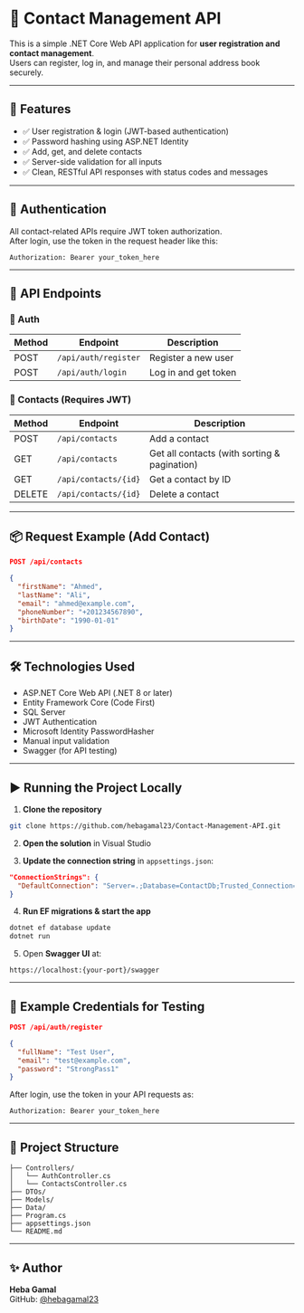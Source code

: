 # 📇 Contact Management API

This is a simple .NET Core Web API application for **user registration and contact management**.  
Users can register, log in, and manage their personal address book securely.

---

## 🚀 Features

- ✅ User registration & login (JWT-based authentication)
- ✅ Password hashing using ASP.NET Identity
- ✅ Add, get, and delete contacts
- ✅ Server-side validation for all inputs
- ✅ Clean, RESTful API responses with status codes and messages

---

## 🔐 Authentication

All contact-related APIs require JWT token authorization.  
After login, use the token in the request header like this:

```
Authorization: Bearer your_token_here
```

---

## 📁 API Endpoints

### 🔑 Auth

| Method | Endpoint              | Description          |
|--------|-----------------------|----------------------|
| POST   | `/api/auth/register`  | Register a new user  |
| POST   | `/api/auth/login`     | Log in and get token |

### 👥 Contacts (Requires JWT)

| Method | Endpoint              | Description                             |
|--------|-----------------------|-----------------------------------------|
| POST   | `/api/contacts`       | Add a contact                           |
| GET    | `/api/contacts`       | Get all contacts (with sorting & pagination) |
| GET    | `/api/contacts/{id}`  | Get a contact by ID                     |
| DELETE | `/api/contacts/{id}`  | Delete a contact                        |

---

## 📦 Request Example (Add Contact)

```json
POST /api/contacts

{
  "firstName": "Ahmed",
  "lastName": "Ali",
  "email": "ahmed@example.com",
  "phoneNumber": "+201234567890",
  "birthDate": "1990-01-01"
}
```

---

## 🛠️ Technologies Used

- ASP.NET Core Web API (.NET 8 or later)
- Entity Framework Core (Code First)
- SQL Server
- JWT Authentication
- Microsoft Identity PasswordHasher
- Manual input validation
- Swagger (for API testing)

---

## ▶️ Running the Project Locally

1. **Clone the repository**  
```bash
git clone https://github.com/hebagamal23/Contact-Management-API.git
```

2. **Open the solution** in Visual Studio

3. **Update the connection string** in `appsettings.json`:
```json
"ConnectionStrings": {
  "DefaultConnection": "Server=.;Database=ContactDb;Trusted_Connection=True;"
}
```

4. **Run EF migrations & start the app**  
```bash
dotnet ef database update
dotnet run
```

5. Open **Swagger UI** at:  
```
https://localhost:{your-port}/swagger
```

---

## 🧪 Example Credentials for Testing

```json
POST /api/auth/register

{
  "fullName": "Test User",
  "email": "test@example.com",
  "password": "StrongPass1"
}
```

After login, use the token in your API requests as:
```
Authorization: Bearer your_token_here
```

---


## 📄 Project Structure

```
├── Controllers/
│   └── AuthController.cs
│   └── ContactsController.cs
├── DTOs/
├── Models/
├── Data/
├── Program.cs
├── appsettings.json
└── README.md
```

---

## ✨ Author

**Heba Gamal**  
GitHub: [@hebagamal23](https://github.com/hebagamal23)

